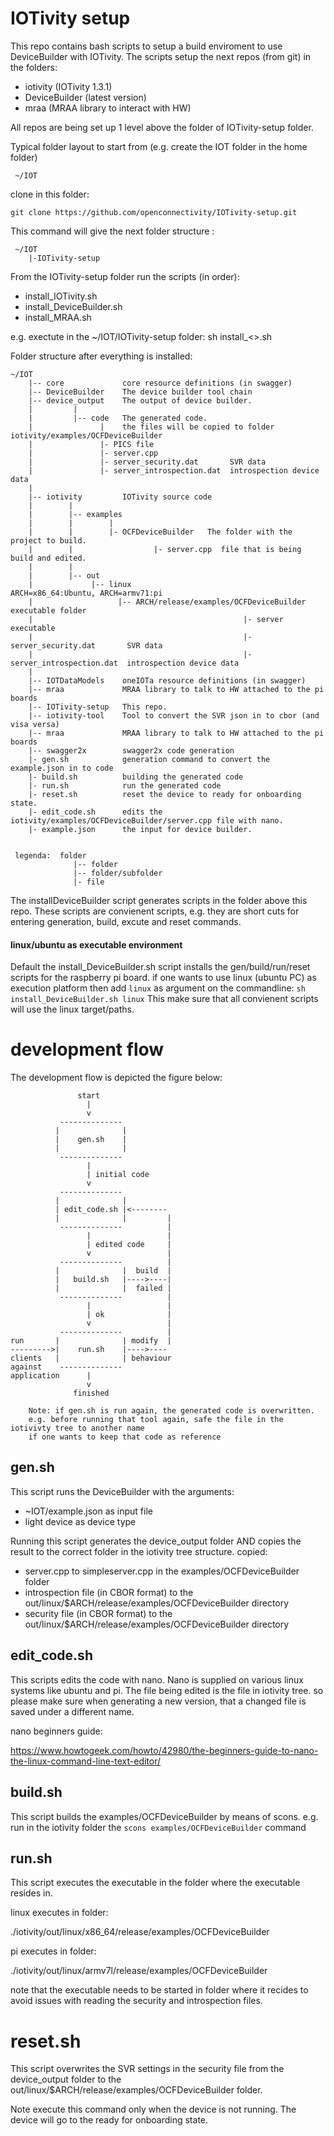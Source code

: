 # IOTivity setup

This repo contains bash scripts to setup a build enviroment to use DeviceBuilder with IOTivity.
The scripts setup the next repos (from git) in the folders:
- iotivity (IOTivity 1.3.1)
- DeviceBuilder (latest version)
- mraa (MRAA library to interact with HW)

All repos are being set up 1 level above the folder of IOTivity-setup folder.

Typical folder layout to start from (e.g. create the IOT folder in the home folder)
     
     
     ~/IOT
     
clone in this folder:

```git clone https://github.com/openconnectivity/IOTivity-setup.git```
     
This command will give the next folder structure :
     
     ~/IOT
        |-IOTivity-setup 
    
From the IOTivity-setup folder run the scripts (in order):
- install_IOTivity.sh
- install_DeviceBuilder.sh
- install_MRAA.sh

e.g. exectute in the ~/IOT/IOTivity-setup folder: sh install_<>.sh


Folder structure after everything is installed:
    
    ~/IOT        
        |-- core             core resource definitions (in swagger) 
        |-- DeviceBuilder    The device builder tool chain
        |-- device_output    The output of device builder.
        |         |
        |         |-- code   The generated code.
        |               |    the files will be copied to folder iotivity/examples/OCFDeviceBuilder
        |               |- PICS file
        |               |- server.cpp
        |               |- server_security.dat       SVR data
        |               |- server_introspection.dat  introspection device data
        |
        |-- iotivity         IOTivity source code
        |        | 
        |        |-- examples
        |        |        |
        |        |        |- OCFDeviceBuilder   The folder with the project to build.
        |        |                  |- server.cpp  file that is being build and edited.
        |        |
        |        |-- out
        |             |-- linux                          ARCH=x86_64:Ubuntu, ARCH=armv71:pi
        |                   |-- ARCH/release/examples/OCFDeviceBuilder   executable folder
        |                                               |- server                    executable
        |                                               |- server_security.dat       SVR data
        |                                               |- server_introspection.dat  introspection device data
        |                   
        |-- IOTDataModels    oneIOTa resource definitions (in swagger)
        |-- mraa             MRAA library to talk to HW attached to the pi boards
        |-- IOTivity-setup   This repo.
        |-- iotivity-tool    Tool to convert the SVR json in to cbor (and visa versa)
        |-- mraa             MRAA library to talk to HW attached to the pi boards
        |-- swagger2x        swagger2x code generation
        |- gen.sh            generation command to convert the example.json in to code
        |- build.sh          building the generated code
        |- run.sh            run the generated code
        |- reset.sh          reset the device to ready for onboarding state.
        |- edit_code.sh      edits the iotivity/examples/OCFDeviceBuilder/server.cpp file with nano.
        |- example.json      the input for device builder.
            
            
     legenda:  folder
                  |-- folder
                  |-- folder/subfolder
                  |- file

        
        
The installDeviceBuilder script generates scripts in the folder above this repo.
These scripts are convienent scripts, e.g. they are short cuts for entering generation, build, excute and reset commands.


#### linux/ubuntu as executable environment
Default the install_DeviceBuilder.sh script installs the gen/build/run/reset scripts for the raspberry pi board.
if one wants to use linux (ubuntu PC) as execution platform then add ```linux``` as argument on the commandline:
```sh install_DeviceBuilder.sh linux```
This make sure that all convienent scripts will use the linux target/paths.
    
    
# development flow  

The development flow is depicted the figure below:

                   start
                     |
                     v
               --------------
              |              |
              |    gen.sh    |
              |              |
               --------------
                     |
                     | initial code
                     v             
               --------------      
              |              |     
              | edit_code.sh |<--------
              |              |         |
               --------------          |
                     |                 |
                     | edited code     |
                     v                 |
               --------------          |
              |              |  build  |
              |   build.sh   |---->----|
              |              |  failed |
               --------------          |
                     |                 |
                     | ok              |
                     v                 |
               --------------          |
    run       |              | modify  |
    --------->|    run.sh    |---->----
    clients   |              | behaviour
    against    --------------
    application      |
                     v
                  finished
                 
        Note: if gen.sh is run again, the generated code is overwritten.
        e.g. before running that tool again, safe the file in the iotivivty tree to another name 
        if one wants to keep that code as reference

    
## gen.sh
This script runs the DeviceBuilder with the arguments:
- ~IOT/example.json as input file
- light device as device type

Running this script generates the device_output folder AND copies the result to the correct folder in the iotivity tree structure.
copied:
- server.cpp to simpleserver.cpp in the examples/OCFDeviceBuilder folder
- introspection file (in CBOR format) to the out/linux/$ARCH/release/examples/OCFDeviceBuilder directory
- security file (in CBOR format) to the out/linux/$ARCH/release/examples/OCFDeviceBuilder directory

## edit_code.sh
This scripts edits the code with nano.
Nano is supplied on various linux systems like ubuntu and pi.
The file being edited is the file in iotivity tree.
so please make sure when generating a new version, that a changed file is saved under a different name.

nano beginners guide:

https://www.howtogeek.com/howto/42980/the-beginners-guide-to-nano-the-linux-command-line-text-editor/

## build.sh
This script builds the examples/OCFDeviceBuilder by means of scons.
e.g. run in the iotivity folder the ```scons examples/OCFDeviceBuilder``` command

## run.sh
This script executes the executable in the folder where the executable resides in.

linux executes in folder:

./iotivity/out/linux/x86_64/release/examples/OCFDeviceBuilder

pi executes in folder:

./iotivity/out/linux/armv7l/release/examples/OCFDeviceBuilder

note that the executable needs to be started in folder where it recides to avoid issues with reading the security and introspection files.


# reset.sh
This script overwrites the SVR settings in the security file from the device_output folder to the 
out/linux/$ARCH/release/examples/OCFDeviceBuilder folder.

Note execute this command only when the device is not running.
The device will go to the ready for onboarding state.

